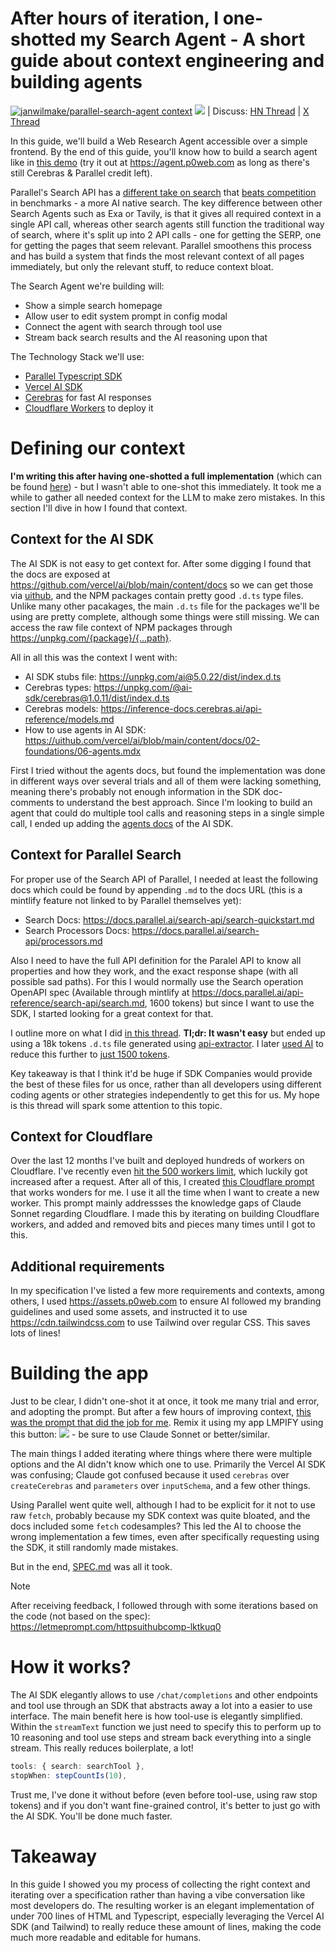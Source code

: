 # After hours of iteration, I one-shotted my Search Agent - A short guide about context engineering and building agents

[![janwilmake/parallel-search-agent context](https://badge.forgithub.com/janwilmake/parallel-search-agent?lines=false)](https://uithub.com/janwilmake/parallel-search-agent?lines=false) [![](https://remix.forgithub.com/badge)](https://remix.forgithub.com/janwilmake/parallel-search-agent) | Discuss: [HN Thread](https://news.ycombinator.com/item?id=45038332) | [X Thread](https://x.com/janwilmake/status/1960669482697023920)

In this guide, we'll build a Web Research Agent accessible over a simple frontend. By the end of this guide, you'll know how to build a search agent like in [this demo](https://x.com/janwilmake/status/1960652955251589355) (try it out at https://agent.p0web.com as long as there's still Cerebras & Parallel credit left).

Parallel's Search API has a [different take on search](https://parallel.ai/blog/parallel-search-api) that [beats competition](https://parallel.ai/blog/search-api-benchmark) in benchmarks - a more AI native search. The key difference between other Search Agents such as Exa or Tavily, is that it gives all required context in a single API call, whereas other search agents still function the traditional way of search, where it's split up into 2 API calls - one for getting the SERP, one for getting the pages that seem relevant. Parallel smoothens this process and has build a system that finds the most relevant context of all pages immediately, but only the relevant stuff, to reduce context bloat.

The Search Agent we're building will:

- Show a simple search homepage
- Allow user to edit system prompt in config modal
- Connect the agent with search through tool use
- Stream back search results and the AI reasoning upon that

The Technology Stack we'll use:

- [Parallel Typescript SDK](https://docs.parallel.ai/home)
- [Vercel AI SDK](https://ai-sdk.dev/docs/introduction)
- [Cerebras](https://ai-sdk.dev/providers/ai-sdk-providers/cerebras) for fast AI responses
- [Cloudflare Workers](https://workers.cloudflare.com) to deploy it

# Defining our context

**I'm writing this after having one-shotted a full implementation** (which can be found [here](https://github.com/janwilmake/parallel-search-agent)) - but I wasn't able to one-shot this immediately. It took me a while to gather all needed context for the LLM to make zero mistakes. In this section I'll dive in how I found that context.

## Context for the AI SDK

The AI SDK is not easy to get context for. After some digging I found that the docs are exposed at https://github.com/vercel/ai/blob/main/content/docs so we can get those via [uithub](https://uithub.com), and the NPM packages contain pretty good `.d.ts` type files. Unlike many other pacakages, the main `.d.ts` file for the packages we'll be using are pretty complete, although some things were still missing. We can access the raw file context of NPM packages through https://unpkg.com/{package}/{...path}.

All in all this was the context I went with:

- AI SDK stubs file: https://unpkg.com/ai@5.0.22/dist/index.d.ts
- Cerebras types: https://unpkg.com/@ai-sdk/cerebras@1.0.11/dist/index.d.ts
- Cerebras models: https://inference-docs.cerebras.ai/api-reference/models.md
- How to use agents in AI SDK: https://uithub.com/vercel/ai/blob/main/content/docs/02-foundations/06-agents.mdx

First I tried without the agents docs, but found the implementation was done in different ways over several trials and all of them were lacking something, meaning there's probably not enough information in the SDK doc-comments to understand the best approach. Since I'm looking to build an agent that could do multiple tool calls and reasoning steps in a single simple call, I ended up adding the [agents docs](https://ai-sdk.dev/docs/foundations/agents) of the AI SDK.

## Context for Parallel Search

For proper use of the Search API of Parallel, I needed at least the following docs which could be found by appending `.md` to the docs URL (this is a mintlify feature not linked to by Parallel themselves yet):

- Search Docs: https://docs.parallel.ai/search-api/search-quickstart.md
- Search Processors Docs: https://docs.parallel.ai/search-api/processors.md

Also I need to have the full API definition for the Paralel API to know all properties and how they work, and the exact response shape (with all possible sad paths). For this I would normally use the Search operation OpenAPI spec (Available through mintlify at https://docs.parallel.ai/api-reference/search-api/search.md, 1600 tokens) but since I want to use the SDK, I started looking for a great context for that.

I outline more on what I did [in this thread](https://x.com/janwilmake/status/1960395242391093620). **Tl;dr: It wasn't easy** but ended up using a 18k tokens `.d.ts` file generated using [api-extractor](https://api-extractor.com). I later [used AI](https://letmeprompt.com/rules-httpsuithu-nzfohl0) to reduce this further to [just 1500 tokens](https://rules-httpsuithu-nzfohl0.letmeprompt.com/parallel-search.d.ts).

Key takeaway is that I think it'd be huge if SDK Companies would provide the best of these files for us once, rather than all developers using different coding agents or other strategies independently to get this for us. My hope is this thread will spark some attention to this topic.

## Context for Cloudflare

Over the last 12 months I've built and deployed hundreds of workers on Cloudflare. I've recently even [hit the 500 workers limit](https://x.com/janwilmake/status/1954895768617361827), which luckily got increased after a request. After all of this, I created [this Cloudflare prompt](https://flaredream.com/system-ts.md) that works wonders for me. I use it all the time when I want to create a new worker. This prompt mainly addressses the knowledge gaps of Claude Sonnet regarding Cloudflare. I made this by iterating on building Cloudflare workers, and added and removed bits and pieces many times until I got to this.

## Additional requirements

In my specification I've listed a few more requirements and contexts, among others, I used https://assets.p0web.com to ensure AI followed my branding guidelines and used some assets, and instructed it to use https://cdn.tailwindcss.com to use Tailwind over regular CSS. This saves lots of lines!

# Building the app

Just to be clear, I didn't one-shot it at once, it took me many trial and error, and adopting the prompt. But after a few hours of improving context, [this was the prompt that did the job for me](SPEC.md). Remix it using my app LMPIFY using this button: [![](https://remix.forgithub.com/badge)](https://remix.forgithub.com/janwilmake/parallel-search-agent) - be sure to use Claude Sonnet or better/similar.

The main things I added iterating where things where there were multiple options and the AI didn't know which one to use. Primarily the Vercel AI SDK was confusing; Claude got confused because it used `cerebras` over `createCerebras` and `parameters` over `inputSchema`, and a few other things.

Using Parallel went quite well, although I had to be explicit for it not to use raw `fetch`, probably because my SDK context was quite bloated, and the docs included some `fetch` codesamples? This led the AI to choose the wrong implementation a few times, even after specifically requesting using the SDK, it still randomly made mistakes.

But in the end, [SPEC.md](SPEC.md) was all it took.

> [!NOTE]
> After receiving feedback, I followed through with some iterations based on the code (not based on the spec): https://letmeprompt.com/httpsuithubcomp-lktkuq0

# How it works?

The AI SDK elegantly allows to use `/chat/completions` and other endpoints and tool use through an SDK that abstracts away a lot into a easier to use interface. The main benefit here is how tool-use is elegantly simplified. Within the `streamText` function we just need to specify this to perform up to 10 reasoning and tool use steps and stream back everything into a single stream. This really reduces boilerplate, a lot!

```ts
tools: { search: searchTool },
stopWhen: stepCountIs(10),
```

Trust me, I've done it without before (even before tool-use, using raw stop tokens) and if you don't want fine-grained control, it's better to just go with the AI SDK. You'll be done much faster.

# Takeaway

In this guide I showed you my process of collecting the right context and iterating over a specification rather than having a vibe conversation like most developers do. The resulting worker is an elegant implementation of under 700 lines of HTML and Typescript, especially leveraging the Vercel AI SDK (and Tailwind) to really reduce these amount of lines, making the code much more readable and editable for humans.
